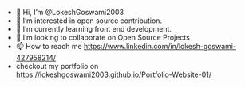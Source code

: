 - 👋 Hi, I’m @LokeshGoswami2003
- 👀 I’m interested in open source contribution.
- 🌱 I’m currently learning front end development.
- 💞️ I’m looking to collaborate on Open Source Projects 
- 📫 How to reach me https://www.linkedin.com/in/lokesh-goswami-427958214/
- checkout my portfolio on https://lokeshgoswami2003.github.io/Portfolio-Website-01/
<!---
LokeshGoswami2003/LokeshGoswami2003 is a ✨ special ✨ repository because its `README.md` (this file) appears on your GitHub profile.
You can click the Preview link to take a look at your changes.
--->
